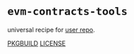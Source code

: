 # `evm-contracts-tools`

universal recipe for [user repo](../themartiancompany/ur).

[PKGBUILD](PKGBUILD)
[LICENSE](COPYING)
